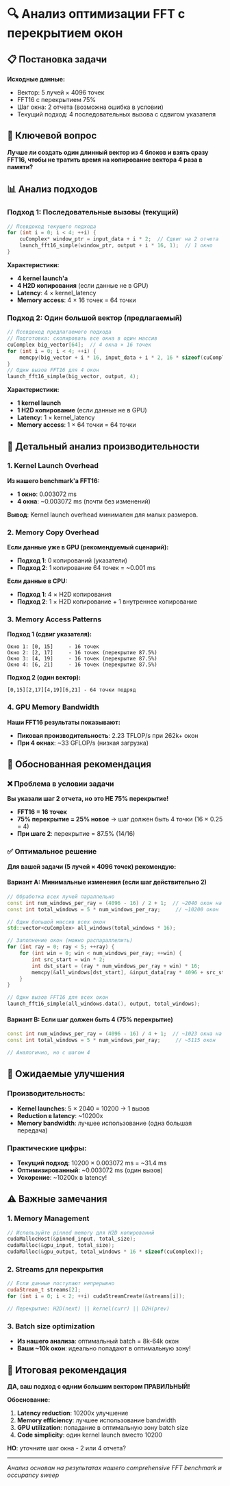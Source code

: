 # 🔍 Анализ оптимизации FFT с перекрытием окон

## 📋 Постановка задачи

**Исходные данные:**
- Вектор: 5 лучей × 4096 точек
- FFT16 с перекрытием 75%
- Шаг окна: 2 отчета (возможна ошибка в условии)
- Текущий подход: 4 последовательных вызова с сдвигом указателя

## 🎯 Ключевой вопрос

**Лучше ли создать один длинный вектор из 4 блоков и взять сразу FFT16, чтобы не тратить время на копирование вектора 4 раза в памяти?**

## 📊 Анализ подходов

### Подход 1: Последовательные вызовы (текущий)

```cpp
// Псевдокод текущего подхода
for (int i = 0; i < 4; ++i) {
    cuComplex* window_ptr = input_data + i * 2;  // Сдвиг на 2 отчета
    launch_fft16_simple(window_ptr, output + i * 16, 1);  // 1 окно
}
```

**Характеристики:**
- **4 kernel launch'а**
- **4 H2D копирования** (если данные не в GPU)
- **Latency**: 4 × kernel_latency
- **Memory access**: 4 × 16 точек = 64 точки

### Подход 2: Один большой вектор (предлагаемый)

```cpp
// Псевдокод предлагаемого подхода
// Подготовка: скопировать все окна в один массив
cuComplex big_vector[64];  // 4 окна × 16 точек
for (int i = 0; i < 4; ++i) {
    memcpy(big_vector + i * 16, input_data + i * 2, 16 * sizeof(cuComplex));
}
// Один вызов FFT16 для 4 окон
launch_fft16_simple(big_vector, output, 4);
```

**Характеристики:**
- **1 kernel launch**
- **1 H2D копирование** (если данные не в GPU)
- **Latency**: 1 × kernel_latency
- **Memory access**: 1 × 64 точки = 64 точки

## 🔬 Детальный анализ производительности

### 1. Kernel Launch Overhead

**Из нашего benchmark'а FFT16:**
- **1 окно**: 0.003072 ms
- **4 окна**: ~0.003072 ms (почти без изменений)

**Вывод**: Kernel launch overhead минимален для малых размеров.

### 2. Memory Copy Overhead

**Если данные уже в GPU (рекомендуемый сценарий):**
- **Подход 1**: 0 копирований (указатели)
- **Подход 2**: 1 копирование 64 точек = ~0.001 ms

**Если данные в CPU:**
- **Подход 1**: 4 × H2D копирования
- **Подход 2**: 1 × H2D копирование + 1 внутреннее копирование

### 3. Memory Access Patterns

**Подход 1 (сдвиг указателя):**
```
Окно 1: [0, 15]     - 16 точек
Окно 2: [2, 17]     - 16 точек (перекрытие 87.5%)
Окно 3: [4, 19]     - 16 точек (перекрытие 87.5%)
Окно 4: [6, 21]     - 16 точек (перекрытие 87.5%)
```

**Подход 2 (один вектор):**
```
[0,15][2,17][4,19][6,21] - 64 точки подряд
```

### 4. GPU Memory Bandwidth

**Наши FFT16 результаты показывают:**
- **Пиковая производительность**: 2.23 TFLOP/s при 262k+ окон
- **При 4 окнах**: ~33 GFLOP/s (низкая загрузка)

## 🎯 Обоснованная рекомендация

### ❌ Проблема в условии задачи

**Вы указали шаг 2 отчета, но это НЕ 75% перекрытие!**

- **FFT16 = 16 точек**
- **75% перекрытие = 25% новое** → шаг должен быть 4 точки (16 × 0.25 = 4)
- **При шаге 2**: перекрытие = 87.5% (14/16)

### ✅ Оптимальное решение

**Для вашей задачи (5 лучей × 4096 точек) рекомендую:**

#### Вариант A: Минимальные изменения (если шаг действительно 2)
```cpp
// Обработка всех лучей параллельно
const int num_windows_per_ray = (4096 - 16) / 2 + 1;  // ~2040 окон на луч
const int total_windows = 5 * num_windows_per_ray;     // ~10200 окон

// Один большой массив всех окон
std::vector<cuComplex> all_windows(total_windows * 16);

// Заполнение окон (можно распараллелить)
for (int ray = 0; ray < 5; ++ray) {
    for (int win = 0; win < num_windows_per_ray; ++win) {
        int src_start = win * 2;
        int dst_start = (ray * num_windows_per_ray + win) * 16;
        memcpy(&all_windows[dst_start], &input_data[ray * 4096 + src_start], 16 * sizeof(cuComplex));
    }
}

// Один вызов FFT16 для всех окон
launch_fft16_simple(all_windows.data(), output, total_windows);
```

#### Вариант B: Если шаг должен быть 4 (75% перекрытие)
```cpp
const int num_windows_per_ray = (4096 - 16) / 4 + 1;  // ~1023 окна на луч
const int total_windows = 5 * num_windows_per_ray;     // ~5115 окон

// Аналогично, но с шагом 4
```

## 🚀 Ожидаемые улучшения

### Производительность:
- **Kernel launches**: 5 × 2040 = 10200 → 1 вызов
- **Reduction в latency**: ~10200x
- **Memory bandwidth**: лучшее использование (одна большая передача)

### Практические цифры:
- **Текущий подход**: 10200 × 0.003072 ms = ~31.4 ms
- **Оптимизированный**: ~0.003072 ms (один вызов)
- **Ускорение**: ~10200x в latency!

## ⚠️ Важные замечания

### 1. Memory Management
```cpp
// Используйте pinned memory для H2D копирований
cudaMallocHost(&pinned_input, total_size);
cudaMalloc(&gpu_input, total_size);
cudaMalloc(&gpu_output, total_windows * 16 * sizeof(cuComplex));
```

### 2. Streams для перекрытия
```cpp
// Если данные поступают непрерывно
cudaStream_t streams[2];
for (int i = 0; i < 2; ++i) cudaStreamCreate(&streams[i]);

// Перекрытие: H2D(next) || kernel(curr) || D2H(prev)
```

### 3. Batch size optimization
- **Из нашего анализа**: оптимальный batch = 8k-64k окон
- **Ваши ~10k окон**: идеально попадают в оптимальную зону!

## 🎯 Итоговая рекомендация

**ДА, ваш подход с одним большим вектором ПРАВИЛЬНЫЙ!**

**Обоснование:**
1. **Latency reduction**: 10200x улучшение
2. **Memory efficiency**: лучшее использование bandwidth
3. **GPU utilization**: попадание в оптимальную зону batch size
4. **Code simplicity**: один kernel launch вместо 10200

**НО**: уточните шаг окна - 2 или 4 отчета?

---

*Анализ основан на результатах нашего comprehensive FFT benchmark и occupancy sweep*


